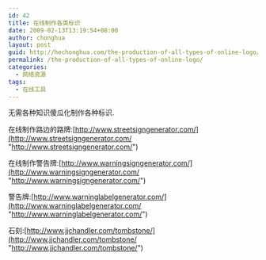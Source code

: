 ```yaml
---
id: 42
title: 在线制作各类标识
date: 2009-02-13T13:19:54+08:00
author: chonghua
layout: post
guid: http://hechonghua.com/the-production-of-all-types-of-online-logo/
permalink: /the-production-of-all-types-of-online-logo/
categories:
  - 网络资源
tags:
  - 在线工具
---
```

无需各种知识傻瓜化制作各种标识.

<!--more-->

在线制作路边的路牌:[http://www.streetsigngenerator.com/](http://www.streetsigngenerator.com/ "http://www.streetsigngenerator.com/")

在线制作警告牌:[http://www.warningsigngenerator.com/](http://www.warningsigngenerator.com/ "http://www.warningsigngenerator.com/")

警告牌:[http://www.warninglabelgenerator.com/](http://www.warninglabelgenerator.com/ "http://www.warninglabelgenerator.com/")

石刻:[http://www.jjchandler.com/tombstone/](http://www.jjchandler.com/tombstone/ "http://www.jjchandler.com/tombstone/")